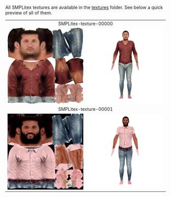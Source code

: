 All SMPLitex textures are available in the [textures](./textures) folder. See below a quick preview of all of them.

<table>
  <tr>
    <td colspan="2" align="center">SMPLitex-texture-00000</td>
  </tr>
  <tr>
    <td> <img src="textures/SMPLitex-texture-00000.png"  alt="1" width = 250px></td>
    <td><img src="360-gifs/SMPLitex-texture-00000.gif" alt="2" width = 250px></td>
   </tr>
  
  <tr>
    <td colspan="2" align="center">SMPLitex-texture-00001</td>
  </tr>
  <tr>
    <td> <img src="textures/SMPLitex-texture-00001.png"  alt="1" width = 250px></td>
    <td><img src="360-gifs/SMPLitex-texture-00001.gif" alt="2" width = 250px></td>
   </tr>
</table>
